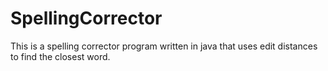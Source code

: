 # SpellingCorrector
This is a spelling corrector program written in java that uses edit distances to find the closest word.
